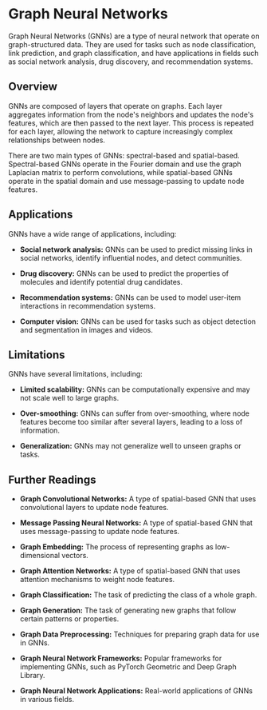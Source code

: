 # Graph Neural Networks

Graph Neural Networks (GNNs) are a type of neural network that operate on graph-structured data. They are used for tasks such as node classification, link prediction, and graph classification, and have applications in fields such as social network analysis, drug discovery, and recommendation systems.

## Overview

GNNs are composed of layers that operate on graphs. Each layer aggregates information from the node's neighbors and updates the node's features, which are then passed to the next layer. This process is repeated for each layer, allowing the network to capture increasingly complex relationships between nodes.

There are two main types of GNNs: spectral-based and spatial-based. Spectral-based GNNs operate in the Fourier domain and use the graph Laplacian matrix to perform convolutions, while spatial-based GNNs operate in the spatial domain and use message-passing to update node features.

## Applications

GNNs have a wide range of applications, including:

- **Social network analysis:** GNNs can be used to predict missing links in social networks, identify influential nodes, and detect communities.

- **Drug discovery:** GNNs can be used to predict the properties of molecules and identify potential drug candidates.

- **Recommendation systems:** GNNs can be used to model user-item interactions in recommendation systems.

- **Computer vision:** GNNs can be used for tasks such as object detection and segmentation in images and videos.

## Limitations

GNNs have several limitations, including:

- **Limited scalability:** GNNs can be computationally expensive and may not scale well to large graphs.

- **Over-smoothing:** GNNs can suffer from over-smoothing, where node features become too similar after several layers, leading to a loss of information.

- **Generalization:** GNNs may not generalize well to unseen graphs or tasks.

## Further Readings

- **Graph Convolutional Networks:** A type of spatial-based GNN that uses convolutional layers to update node features.

- **Message Passing Neural Networks:** A type of spatial-based GNN that uses message-passing to update node features.

- **Graph Embedding:** The process of representing graphs as low-dimensional vectors.

- **Graph Attention Networks:** A type of spatial-based GNN that uses attention mechanisms to weight node features.

- **Graph Classification:** The task of predicting the class of a whole graph.

- **Graph Generation:** The task of generating new graphs that follow certain patterns or properties.

- **Graph Data Preprocessing:** Techniques for preparing graph data for use in GNNs.

- **Graph Neural Network Frameworks:** Popular frameworks for implementing GNNs, such as PyTorch Geometric and Deep Graph Library.

- **Graph Neural Network Applications:** Real-world applications of GNNs in various fields.
